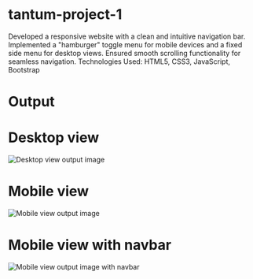 # tantum-project-1
Developed a responsive website with a clean and intuitive navigation bar. Implemented a "hamburger" toggle menu for mobile devices and a fixed side menu for desktop views. Ensured smooth scrolling functionality for seamless navigation. Technologies Used: HTML5, CSS3, JavaScript, Bootstrap

# Output
# Desktop view
![Desktop view output image](https://github.com/hari-rajan-2499/tantum-project-1/assets/122504506/ca581874-1e8c-4086-944f-41d298d46b1a)

# Mobile view
![Mobile view output image](https://github.com/hari-rajan-2499/tantum-project-1/assets/122504506/b05aad4d-caea-4496-abca-4eac701e0a71)



# Mobile view with navbar
![Mobile view output image with navbar](https://github.com/hari-rajan-2499/tantum-project-1/assets/122504506/e8f21b4c-43da-4e23-9aea-b5b968e4e109)
